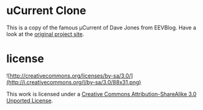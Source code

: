 # uCurrent Clone

This is a copy of the famous µCurrent of Dave Jones from EEVBlog.
Have a look at the [original project site](http://www.eevblog.com/projects/ucurrent/).


# license

![http://creativecommons.org/licenses/by-sa/3.0/](http://i.creativecommons.org/l/by-sa/3.0/88x31.png)

This work is licensed under a [Creative Commons Attribution-ShareAlike 3.0 Unported License](http://creativecommons.org/licenses/by-sa/3.0/).